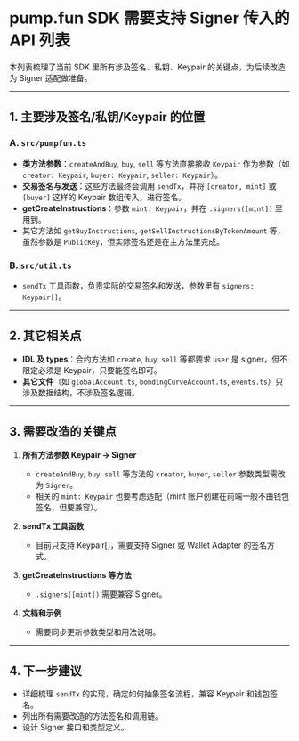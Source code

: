 # pump.fun SDK 需要支持 Signer 传入的 API 列表

本列表梳理了当前 SDK 里所有涉及签名、私钥、Keypair 的关键点，为后续改造为 Signer 适配做准备。

---

## 1. 主要涉及签名/私钥/Keypair 的位置

### A. `src/pumpfun.ts`
- **类方法参数**：`createAndBuy`, `buy`, `sell` 等方法直接接收 `Keypair` 作为参数（如 `creator: Keypair`, `buyer: Keypair`, `seller: Keypair`）。
- **交易签名与发送**：这些方法最终会调用 `sendTx`，并将 `[creator, mint]` 或 `[buyer]` 这样的 Keypair 数组传入，进行签名。
- **getCreateInstructions**：参数 `mint: Keypair`，并在 `.signers([mint])` 里用到。
- 其它方法如 `getBuyInstructions`, `getSellInstructionsByTokenAmount` 等，虽然参数是 `PublicKey`，但实际签名还是在主方法里完成。

### B. `src/util.ts`
- `sendTx` 工具函数，负责实际的交易签名和发送，参数里有 `signers: Keypair[]`。

---

## 2. 其它相关点

- **IDL 及 types**：合约方法如 `create`, `buy`, `sell` 等都要求 `user` 是 signer，但不限定必须是 Keypair，只要能签名即可。
- **其它文件**（如 `globalAccount.ts`, `bondingCurveAccount.ts`, `events.ts`）只涉及数据结构，不涉及签名逻辑。

---

## 3. 需要改造的关键点

1. **所有方法参数 Keypair → Signer**  
   - `createAndBuy`, `buy`, `sell` 等方法的 `creator`, `buyer`, `seller` 参数类型需改为 `Signer`。
   - 相关的 `mint: Keypair` 也要考虑适配（mint 账户创建在前端一般不由钱包签名，但要兼容）。

2. **sendTx 工具函数**  
   - 目前只支持 Keypair[]，需要支持 Signer 或 Wallet Adapter 的签名方式。

3. **getCreateInstructions 等方法**  
   - `.signers([mint])` 需要兼容 Signer。

4. **文档和示例**  
   - 需要同步更新参数类型和用法说明。

---

## 4. 下一步建议

- 详细梳理 `sendTx` 的实现，确定如何抽象签名流程，兼容 Keypair 和钱包签名。
- 列出所有需要改造的方法签名和调用链。
- 设计 Signer 接口和类型定义。 